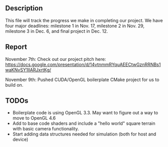 ## Description
This file will track the progress we make in completing our project. We have four major deadlines: milestone 1 in Nov. 17, milestone 2 in Nov. 29, milestone 3 in Dec. 6, and final project in Dec. 12.

## Report
November 7th: Check out our project pitch here: https://docs.google.com/presentation/d/14vtnmmRYquAEECtwGznRRNBs1waKNvSY1llARJxrtKg/

November 9th: Pushed CUDA/OpenGL boilerplate CMake project for us to build on.

## TODOs
- Boilerplate code is using OpenGL 3.3. May want to figure out a way to move to OpenGL 4.6
- Add to base code shaders and include a "hello world" square terrain with basic camera functionality.
- Start adding data structures needed for simulation (both for host and device)
